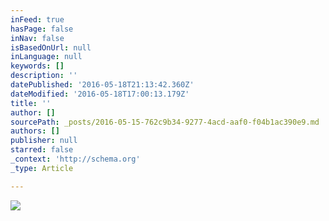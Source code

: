 ```yaml
---
inFeed: true
hasPage: false
inNav: false
isBasedOnUrl: null
inLanguage: null
keywords: []
description: ''
datePublished: '2016-05-18T21:13:42.360Z'
dateModified: '2016-05-18T17:00:13.179Z'
title: ''
author: []
sourcePath: _posts/2016-05-15-762c9b34-9277-4acd-aaf0-f04b1ac390e9.md
authors: []
publisher: null
starred: false
_context: 'http://schema.org'
_type: Article

---
```

![](https://the-grid-user-content.s3-us-west-2.amazonaws.com/463ef980-032a-46a1-9c03-b18e23ddb4e2.jpg)
